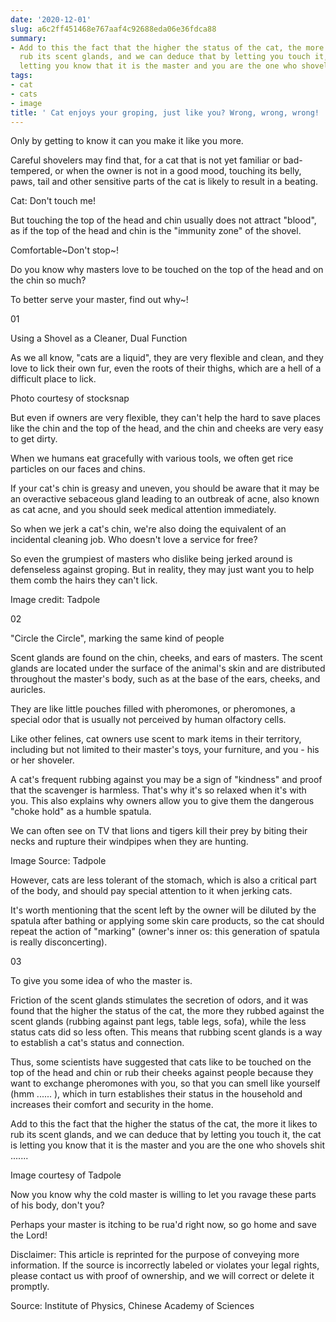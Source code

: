 ```yaml
---
date: '2020-12-01'
slug: a6c2ff451468e767aaf4c92688eda06e36fdca88
summary:
- Add to this the fact that the higher the status of the cat, the more it likes to
  rub its scent glands, and we can deduce that by letting you touch it, the cat is
  letting you know that it is the master and you are the one who shovels shit .......
tags:
- cat
- cats
- image
title: ' Cat enjoys your groping, just like you? Wrong, wrong, wrong! '
---
```


 Only by getting to know it can you make it like you more.

Careful shovelers may find that, for a cat that is not yet familiar or bad-tempered, or when the owner is not in a good mood, touching its belly, paws, tail and other sensitive parts of the cat is likely to result in a beating.

Cat: Don't touch me!

But touching the top of the head and chin usually does not attract "blood", as if the top of the head and chin is the "immunity zone" of the shovel.

Comfortable~Don't stop~!

Do you know why masters love to be touched on the top of the head and on the chin so much?

To better serve your master, find out why~!

01

Using a Shovel as a Cleaner, Dual Function

As we all know, "cats are a liquid", they are very flexible and clean, and they love to lick their own fur, even the roots of their thighs, which are a hell of a difficult place to lick.

Photo courtesy of stocksnap

But even if owners are very flexible, they can't help the hard to save places like the chin and the top of the head, and the chin and cheeks are very easy to get dirty.

When we humans eat gracefully with various tools, we often get rice particles on our faces and chins.

If your cat's chin is greasy and uneven, you should be aware that it may be an overactive sebaceous gland leading to an outbreak of acne, also known as cat acne, and you should seek medical attention immediately.

So when we jerk a cat's chin, we're also doing the equivalent of an incidental cleaning job. Who doesn't love a service for free?

So even the grumpiest of masters who dislike being jerked around is defenseless against groping. But in reality, they may just want you to help them comb the hairs they can't lick.

Image credit: Tadpole

02

"Circle the Circle", marking the same kind of people

Scent glands are found on the chin, cheeks, and ears of masters. The scent glands are located under the surface of the animal's skin and are distributed throughout the master's body, such as at the base of the ears, cheeks, and auricles.

They are like little pouches filled with pheromones, or pheromones, a special odor that is usually not perceived by human olfactory cells.

Like other felines, cat owners use scent to mark items in their territory, including but not limited to their master's toys, your furniture, and you - his or her shoveler.

A cat's frequent rubbing against you may be a sign of "kindness" and proof that the scavenger is harmless. That's why it's so relaxed when it's with you. This also explains why owners allow you to give them the dangerous "choke hold" as a humble spatula.

We can often see on TV that lions and tigers kill their prey by biting their necks and rupture their windpipes when they are hunting.

Image Source: Tadpole

However, cats are less tolerant of the stomach, which is also a critical part of the body, and should pay special attention to it when jerking cats.

It's worth mentioning that the scent left by the owner will be diluted by the spatula after bathing or applying some skin care products, so the cat should repeat the action of "marking" (owner's inner os: this generation of spatula is really disconcerting).

03

To give you some idea of who the master is.

Friction of the scent glands stimulates the secretion of odors, and it was found that the higher the status of the cat, the more they rubbed against the scent glands (rubbing against pant legs, table legs, sofa), while the less status cats did so less often. This means that rubbing scent glands is a way to establish a cat's status and connection.

Thus, some scientists have suggested that cats like to be touched on the top of the head and chin or rub their cheeks against people because they want to exchange pheromones with you, so that you can smell like yourself (hmm ...... ), which in turn establishes their status in the household and increases their comfort and security in the home.

Add to this the fact that the higher the status of the cat, the more it likes to rub its scent glands, and we can deduce that by letting you touch it, the cat is letting you know that it is the master and you are the one who shovels shit .......

Image courtesy of Tadpole

Now you know why the cold master is willing to let you ravage these parts of his body, don't you?

Perhaps your master is itching to be rua'd right now, so go home and save the Lord!

Disclaimer: This article is reprinted for the purpose of conveying more information. If the source is incorrectly labeled or violates your legal rights, please contact us with proof of ownership, and we will correct or delete it promptly.

Source: Institute of Physics, Chinese Academy of Sciences

 
        